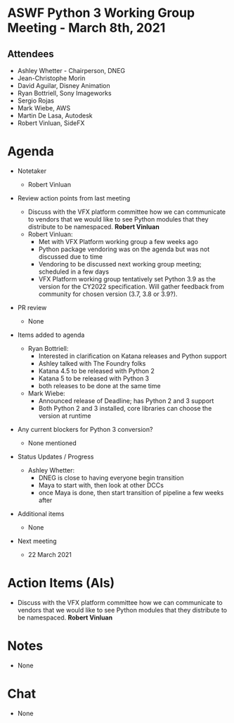 # **ASWF Python 3 Working Group Meeting - March 8th, 2021**

## Attendees
* Ashley Whetter - Chairperson, DNEG
* Jean-Christophe Morin
* David Aguilar, Disney Animation
* Ryan Bottriell, Sony Imageworks
* Sergio Rojas
* Mark Wiebe, AWS
* Martin De Lasa, Autodesk
* Robert Vinluan, SideFX

# Agenda

- Notetaker
  - Robert Vinluan

- Review action points from last meeting
  - Discuss with the VFX platform committee how we can communicate to vendors
    that we would like to see Python modules that they distribute
    to be namespaced. **Robert Vinluan**
  - Robert Vinluan:
    - Met with VFX Platform working group a few weeks ago
    - Python package vendoring was on the agenda but was not discussed due to time
    - Vendoring to be discussed next working group meeting; scheduled in a few days
    - VFX Platform working group tentatively set Python 3.9 as the version for the CY2022 specification.  Will gather feedback from community for chosen version (3.7, 3.8 or 3.9?).

- PR review
  - None

- Items added to agenda
  - Ryan Bottriell:
    - Interested in clarification on Katana releases and Python support
    - Ashley talked with The Foundry folks
    - Katana 4.5 to be released with Python 2
    - Katana 5 to be released with Python 3
    - both releases to be done at the same time
  - Mark Wiebe:
    - Announced release of Deadline; has Python 2 and 3 support
    - Both Python 2 and 3 installed, core libraries can choose the version at runtime 

- Any current blockers for Python 3 conversion?
  - None mentioned

- Status Updates / Progress
  - Ashley Whetter:
    - DNEG is close to having everyone begin transition
    - Maya to start with, then look at other DCCs
    - once Maya is done, then start transition of pipeline a few weeks after

- Additional items
  - None

- Next meeting
    - 22 March 2021

# Action Items (AIs)
  - Discuss with the VFX platform committee how we can communicate to vendors
    that we would like to see Python modules that they distribute
    to be namespaced. **Robert Vinluan**

# Notes
  - None

# Chat
  - None

